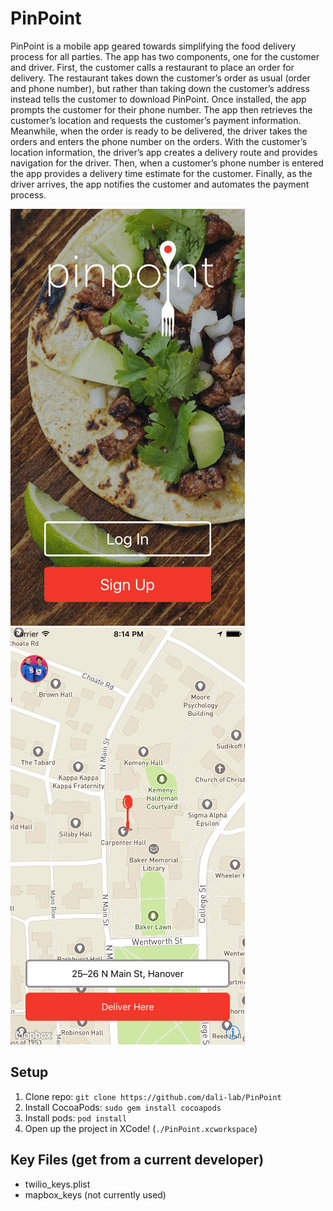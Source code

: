 # PinPoint

PinPoint is a mobile app geared towards simplifying the food delivery process for all parties. The app has two components, one for the customer and driver. First, the customer calls a restaurant to place an order for delivery. The restaurant takes down the customer’s order as usual (order and phone number), but rather than taking down the customer’s address instead tells the customer to download PinPoint. Once installed, the app prompts the customer for their phone number. The app then retrieves the customer’s location and requests the customer’s payment information. Meanwhile, when the order is ready to be delivered, the driver takes the orders and enters the phone number on the orders. With the customer’s location information, the driver’s app creates a delivery route and provides navigation for the driver. Then, when a customer’s phone number is entered the app provides a delivery time estimate for the customer. Finally, as the driver arrives, the app notifies the customer and automates the payment process.

![home](screenshots/home.png)
![home](screenshots/map.png)

## Setup
1. Clone repo: `git clone https://github.com/dali-lab/PinPoint`
1. Install CocoaPods: `sudo gem install cocoapods`
1. Install pods: `pod install`
1. Open up the project in XCode! (`./PinPoint.xcworkspace`)

## Key Files (get from a current developer)
  - twilio_keys.plist
  - mapbox_keys (not currently used)
